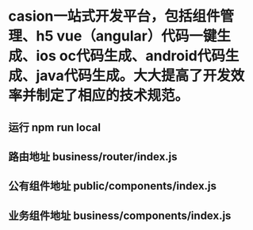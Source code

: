 # casion一站式开发平台，包括组件管理、h5 vue（angular）代码一键生成、ios oc代码生成、android代码生成、java代码生成。大大提高了开发效率并制定了相应的技术规范。
## 运行 npm run local
## 路由地址 business/router/index.js
## 公有组件地址 public/components/index.js
## 业务组件地址 business/components/index.js
